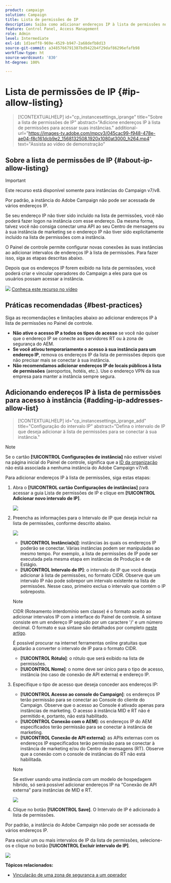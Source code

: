 ```yaml
---
product: campaign
solution: Campaign
title: Lista de permissões de IP
description: Saiba como adicionar endereços IP à lista de permissões no Painel de controle para obter acesso à instância
feature: Control Panel, Access Management
role: Admin
level: Intermediate
exl-id: 1d1eeff8-969e-4529-b947-2a68defb8d13
source-git-commit: a3485766791387bd9422b4f29daf86296efafb98
workflow-type: ht
source-wordcount: '830'
ht-degree: 100%

---
```


# Lista de permissões de IP {#ip-allow-listing}

>[!CONTEXTUALHELP]
>id="cp_instancesettings_iprange"
>title="Sobre a lista de permissões de IP"
>abstract="Adicione endereços IP à lista de permissões para acessar suas instâncias."
>additional-url="https://images-tv.adobe.com/mpcv3/045cac99-f948-478e-ae04-f8c161dcb9e2_1568132508.1920x1080at3000_h264.mp4" text="Assista ao vídeo de demonstração"

## Sobre a lista de permissões de IP {#about-ip-allow-listing}

>[!IMPORTANT]
>
>Este recurso está disponível somente para instâncias do Campaign v7/v8.

Por padrão, a instância do Adobe Campaign não pode ser acessada de vários endereços IP.

Se seu endereço IP não tiver sido incluído na lista de permissões, você não poderá fazer logon na instância com esse endereço. Da mesma forma, talvez você não consiga conectar uma API ao seu Centro de mensagens ou à sua instância de marketing se o endereço IP não tiver sido explicitamente incluído na lista de permissões com a instância.

O Painel de controle permite configurar novas conexões às suas instâncias ao adicionar intervalos de endereços IP à lista de permissões. Para fazer isso, siga as etapas descritas abaixo.

Depois que os endereços IP forem exibido na lista de permissões, você poderá criar e vincular operadores do Campaign a eles para que os usuários possam acessar a instância.

![](assets/do-not-localize/how-to-video.png) [Conheça este recurso no vídeo](https://experienceleague.adobe.com/docs/campaign-classic-learn/control-panel/instance-settings/ip-allow-listing.html?lang=pt-BR#instance-settings)

## Práticas recomendadas {#best-practices}

Siga as recomendações e limitações abaixo ao adicionar endereços IP à lista de permissões no Painel de controle.

* **Não ative o acesso IP a todos os tipos de acesso** se você não quiser que o endereço IP se conecte aos servidores RT ou à zona de segurança do AEM.
* **Se você ativou temporariamente o acesso à sua instância para um endereço IP**, remova os endereços IP da lista de permissões depois que não precisar mais se conectar à sua instância.
* **Não recomendamos adicionar endereços IP de locais públicos à lista de permissões** (aeroportos, hotéis, etc.). Use o endereço VPN da sua empresa para manter a instância sempre segura.

## Adicionando endereços IP à lista de permissões para acesso à instância {#adding-ip-addresses-allow-list}

>[!CONTEXTUALHELP]
>id="cp_instancesettings_iprange_add"
>title="Configuração do intervalo IP"
>abstract="Defina o intervalo de IP que deseja adicionar à lista de permissões para se conectar à sua instância."

>[!NOTE]
>
>Se o cartão **[!UICONTROL Configurações de instância]** não estiver visível na página inicial do Painel de controle, significa que a [ID da organização](https://experienceleague.adobe.com/docs/core-services/interface/administration/organizations.html?lang=pt-BR) não está associada a nenhuma instância do Adobe Campaign v7/v8.

Para adicionar endereços IP à lista de permissões, siga estas etapas:

1. Abra o **[!UICONTROL cartão Configurações de instâncias]** para acessar a guia Lista de permissões de IP e clique em **[!UICONTROL Adicionar novo intervalo de IP]**.



   ![](assets/ip_whitelist_list1.png)

1. Preencha as informações para o Intervalo de IP que deseja incluir na lista de permissões, conforme descrito abaixo.

   ![](assets/ip_whitelist_add1.png)

   * **[!UICONTROL Instância(s)]**: instâncias às quais os endereços IP poderão se conectar. Várias instâncias podem ser manipuladas ao mesmo tempo. Por exemplo, a lista de permissões de IP pode ser executada pela mesma etapa em instâncias de Produção e de Estágio.
   * **[!UICONTROL Intervalo de IP]**: o intervalo de IP que você deseja adicionar à lista de permissões, no formato CIDR. Observe que um intervalo IP não pode sobrepor um intervalo existente na lista de permissões. Nesse caso, primeiro exclua o intervalo que contém o IP sobreposto.

   >[!NOTE]
   >
   >CIDR (Roteamento interdomínio sem classe) é o formato aceito ao adicionar intervalos IP com a interface do Painel de controle. A sintaxe consiste em um endereço IP seguido por um caractere &#39;/&#39; e um número decimal. O formato e sua sintaxe são detalhados por completo [neste artigo](https://whatismyipaddress.com/cidr).
   >
   >É possível procurar na internet ferramentas online gratuitas que ajudarão a converter o intervalo de IP para o formato CIDR.

   * **[!UICONTROL Rótulo]**: o rótulo que será exibido na lista de permissões.
   * **[!UICONTROL Nome]**: o nome deve ser único para o tipo de acesso, instância (no caso de conexão de API externa) e endereço IP.

1. Especifique o tipo de acesso que deseja conceder aos endereços IP:

   * **[!UICONTROL Acesso ao console do Campaign]**: os endereços IP terão permissão para se conectar ao Console do cliente do Campaign. Observe que o acesso ao Console é ativado apenas para instâncias de marketing. O acesso à instância MID e RT não é permitido e, portanto, não está habilitado.
   * **[!UICONTROL Conexão com o AEM]**: os endereços IP do AEM especificados terão permissão para se conectar à instância de marketing.
   * **[!UICONTROL Conexão de API externa]**: as APIs externas com os endereços IP especificados terão permissão para se conectar à instância de marketing e/ou do Centro de mensagens (RT). Observe que a conexão com o console de instâncias do RT não está habilitada.

   >[!NOTE]
   >
   >Se estiver usando uma instância com um modelo de hospedagem híbrido, só será possível adicionar endereços IP na “Conexão de API externa” para instâncias de MID e RT.

   ![](assets/ip_whitelist_acesstype.png)

1. Clique no botão **[!UICONTROL Save]**. O Intervalo de IP é adicionado à lista de permissões.

   <!--![](assets/ip_whitelist_added.png)-->

Por padrão, a instância do Adobe Campaign não pode ser acessada de vários endereços IP.

Para excluir um ou mais intervalos de IP da lista de permissões, selecione-os e clique no botão **[!UICONTROL Excluir intervalo de IP]**.

![](assets/ip_whitelist_delete.png)

**Tópicos relacionados:**

* [Vinculação de uma zona de segurança a um operador](https://experienceleague.adobe.com/docs/campaign-classic/using/installing-campaign-classic/additional-configurations/security-zones.html?lang=pt-BR#linking-a-security-zone-to-an-operator)
